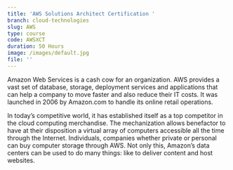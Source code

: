 ```yaml
---
title: 'AWS Solutions Architect Certification '
branch: cloud-technologies
slug: AWS
type: course
code: AWSXCT
duration: 50 Hours
image: /images/default.jpg
file: ''
---
```

Amazon Web Services is a cash cow for an organization. AWS provides a vast set of database, storage, deployment services and applications that can help a company to move faster and also reduce their IT costs. It was launched in 2006 by Amazon.com to handle its online retail operations.

 In today’s competitive world, it has established itself as a top competitor in the cloud computing merchandise. The mechanization allows benefactor to have at their disposition a virtual array of computers accessible all the time through the Internet. Individuals, companies whether private or personal can buy computer storage through AWS. Not only this, Amazon’s data centers can be used to do many things: like to deliver content and host websites.
